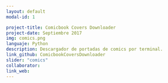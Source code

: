 ```yaml
---
layout: default
modal-id: 1

project-title: Comicbook Covers Downloader
project-date: Septiembre 2017
img: comics.png
languaje: Python
description: Descargador de portadas de comics por terminal.
link_github: ComicbookCoversDownloader
slider: "comics"
collaborator:
link_web: 
---
```


